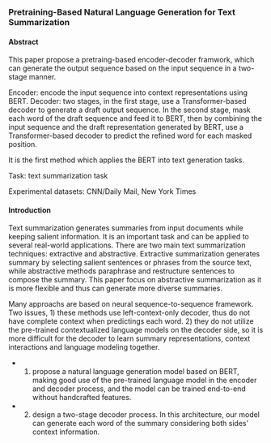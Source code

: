 ### Pretraining-Based Natural Language Generation for Text Summarization

#### Abstract

This paper propose a pretraing-based encoder-decoder framwork, which can generate the output sequence based on the input sequence in a two-stage manner.

Encoder: encode the input sequence into context representations using BERT. Decoder: two stages, in the first stage, use a Transformer-based decoder to generate a draft output sequence. In the second stage, mask each word of the draft sequence and feed it to BERT, then by combining the input sequence and the draft representation generated by BERT, use a Transformer-based decoder to predict the refined word for each masked position.

It is the first method which applies the BERT into text generation tasks.

Task: text summarization task

Experimental datasets: CNN/Daily Mail, New York Times

#### Introduction

Text summarization generates summaries from input documents while keeping salient information. It is an important task and can be applied to several real-world applications. There are two main text summarization techniques: extractive and abstractive. Extractive summarization generates summary by selecting salient sentences or phrases from the source text, while abstractive methods paraphrase and restructure sentences to compose the summary. This paper focus on abstractive summarization as it is more flexible and thus can generate more diverse summaries.

Many approachs are based on neural sequence-to-sequence framework. Two issues, 1) these methods use left-context-only decoder, thus do not have complete context when predictings each word. 2) they do not utilize the pre-trained contextualized language models on the decoder side, so it is more difficult for the decoder to learn summary representations, context interactions and language modeling together.

- 1. propose a natural language generation model based on BERT, making good use of the pre-trained language model in the encoder and decoder process, and the model can be trained end-to-end without handcrafted features.

- 2. design a two-stage decoder process. In this architecture, our model can generate each word of the summary considering both sides’ context information.
